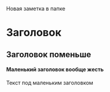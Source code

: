 Новая заметка в папке
# Заголовок
## Заголовок поменьше
#### Маленький заголовок вообще жесть
Текст под маленьким заголовком
